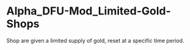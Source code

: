 # Alpha_DFU-Mod_Limited-Gold-Shops
Shop are given a limited supply of gold, reset at a specific time period.
